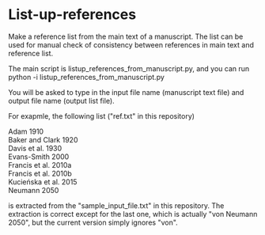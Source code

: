# List-up-references
Make a reference list from the main text of a manuscript. The list can be used for manual check of consistency between references in main text and reference list. 

The main script is listup_references_from_manuscript.py, and you can run 
python -i listup_references_from_manuscript.py

You will be asked to type in the input file name (manuscript text file) and output file name (output list file). 

For exapmle, the following list ("ref.txt" in this repository)

Adam 1910  
Baker and Clark 1920  
Davis et al. 1930  
Evans-Smith 2000  
Francis et al. 2010a  
Francis et al. 2010b  
Kucieńska et al. 2015  
Neumann 2050  

is extracted from the "sample_input_file.txt" in this repository. The extraction is correct except for the last one, which is actually "von Neumann 2050", but the current version simply ignores "von". 

